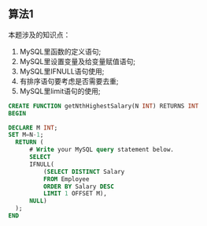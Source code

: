 ## 算法1

本题涉及的知识点：<br>
1. MySQL里函数的定义语句;<br>
2. MySQL里设置变量及给变量赋值语句;<br>
3. MySQL里IFNULL语句使用;<br>
4. 有排序语句要考虑是否需要去重;<br>
5. MySQL里limit语句的使用;
 
```SQL
CREATE FUNCTION getNthHighestSalary(N INT) RETURNS INT
BEGIN

DECLARE M INT;
SET M=N-1;
  RETURN (
      # Write your MySQL query statement below.
      SELECT 
      IFNULL(
          (SELECT DISTINCT Salary
          FROM Employee
          ORDER BY Salary DESC
          LIMIT 1 OFFSET M), 
      NULL)
  );
END
```